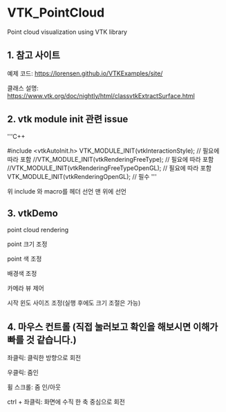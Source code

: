 # VTK_PointCloud
Point cloud visualization using VTK library

## 1. 참고 사이트

예제 코드: https://lorensen.github.io/VTKExamples/site/

클래스 설명: https://www.vtk.org/doc/nightly/html/classvtkExtractSurface.html

## 2. vtk module init 관련 issue

'''C++

#include <vtkAutoInit.h>
VTK_MODULE_INIT(vtkInteractionStyle); // 필요에 따라 포함
//VTK_MODULE_INIT(vtkRenderingFreeType); // 필요에 따라 포함
//VTK_MODULE_INIT(vtkRenderingFreeTypeOpenGL); // 필요에 따라 포함
VTK_MODULE_INIT(vtkRenderingOpenGL); // 필수
'''

위 include 와 macro를 헤더 선언 맨 위에 선언


## 3. vtkDemo

point cloud rendering

point 크기 조정

point 색 조정

배경색 조정

카메라 뷰 제어

시작 윈도 사이즈 조정(실행 후에도 크기 조절은 가능)



## 4. 마우스 컨트롤 (직접 눌러보고 확인을 해보시면 이해가 빠를 것 같습니다.)

좌클릭: 클릭한 방향으로 회전

우클릭: 줌인

휠 스크롤: 줌 인/아웃

ctrl + 좌클릭: 화면에 수직 한 축 중심으로 회전
